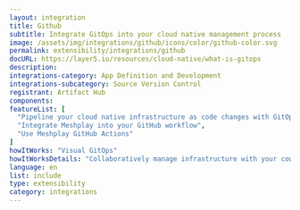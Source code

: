 ```yaml
---
layout: integration
title: Github
subtitle: Integrate GitOps into your cloud native management process
image: /assets/img/integrations/github/icons/color/github-color.svg
permalink: extensibility/integrations/github
docURL: https://layer5.io/resources/cloud-native/what-is-gitops
description: 
integrations-category: App Definition and Development
integrations-subcategory: Source Version Control
registrant: Artifact Hub
components: 
featureList: [
  "Pipeline your cloud native infrastructure as code changes with GitOps",
  "Integrate Meshplay into your GitHub workflow",
  "Use Meshplay GitHub Actions"
]
howItWorks: "Visual GitOps"
howItWorksDetails: "Collaboratively manage infrastructure with your coworkers synchronously sharing the same designs."
language: en
list: include
type: extensibility
category: integrations
---
```


